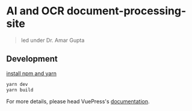 # AI and OCR document-processing-site

> led under Dr. Amar Gupta

## Development

[install npm and yarn](https://github.com/nodesource/distributions/blob/master/README.md)

```bash
yarn dev
yarn build
```

For more details, please head VuePress's [documentation](https://v1.vuepress.vuejs.org/).

